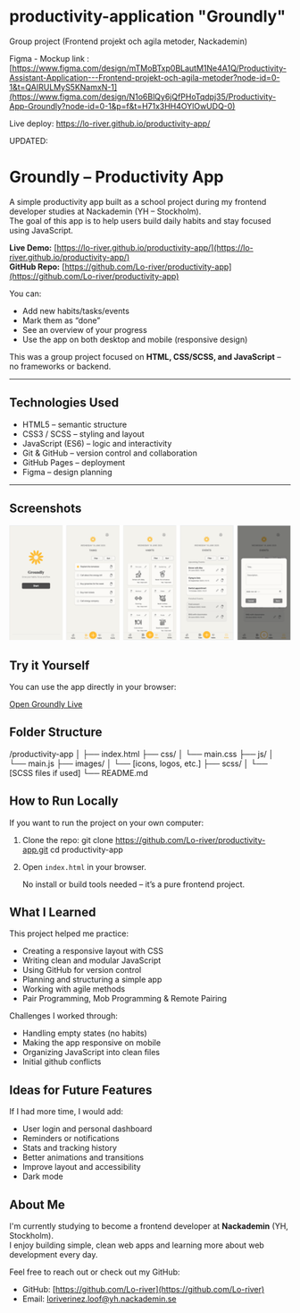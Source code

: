 # productivity-application "Groundly"
Group project (Frontend projekt och agila metoder, Nackademin)

Figma - Mockup link : [https://www.figma.com/design/mTMoBTxp0BLautM1Ne4A1Q/Productivity-Assistant-Application---Frontend-projekt-och-agila-metoder?node-id=0-1&t=QAIRULMyS5KNamxN-1](https://www.figma.com/design/N1o6BlQy6jQfPHoTqdpj35/Productivity-App-Groundly?node-id=0-1&p=f&t=H71x3HH4OYlOwUDQ-0)


Live deploy: 
https://lo-river.github.io/productivity-app/

UPDATED: 

# Groundly – Productivity App

A simple productivity app built as a school project during my frontend developer studies at Nackademin (YH – Stockholm).  
The goal of this app is to help users build daily habits and stay focused using JavaScript. 

**Live Demo:** [https://lo-river.github.io/productivity-app/](https://lo-river.github.io/productivity-app/)  
 **GitHub Repo:** [https://github.com/Lo-river/productivity-app](https://github.com/Lo-river/productivity-app)


You can:
- Add new habits/tasks/events
- Mark them as “done”
- See an overview of your progress
- Use the app on both desktop and mobile (responsive design)

This was a group project focused on **HTML, CSS/SCSS, and JavaScript** – no frameworks or backend.

---

## Technologies Used

- HTML5 – semantic structure
- CSS3 / SCSS – styling and layout
- JavaScript (ES6) – logic and interactivity
- Git & GitHub – version control and collaboration
- GitHub Pages – deployment
- Figma – design planning 

---

## Screenshots



![Groundly Screenshot](./images/groundly-screenshot-3.png)

## Try it Yourself

You can use the app directly in your browser:

[Open Groundly Live](https://lo-river.github.io/productivity-app/)


## Folder Structure

/productivity-app
│
├── index.html
├── css/
│ └── main.css
├── js/
│ └── main.js
├── images/
│ └── [icons, logos, etc.]
├── scss/
│ └── [SCSS files if used]
└── README.md


## How to Run Locally

If you want to run the project on your own computer:

1. Clone the repo:
   git clone https://github.com/Lo-river/productivity-app.git
   cd productivity-app


2. Open `index.html` in your browser.

    No install or build tools needed – it’s a pure frontend project.


##  What I Learned

This project helped me practice:

- Creating a responsive layout with CSS
- Writing clean and modular JavaScript
- Using GitHub for version control
- Planning and structuring a simple app
- Working with agile methods
- Pair Programming, Mob Programming & Remote Pairing

Challenges I worked through:
- Handling empty states (no habits)
- Making the app responsive on mobile
- Organizing JavaScript into clean files
- Initial github conflicts 

## Ideas for Future Features

If I had more time, I would add:
- User login and personal dashboard
- Reminders or notifications
- Stats and tracking history
- Better animations and transitions
- Improve layout and accessibility
- Dark mode


## About Me

I'm currently studying to become a frontend developer at **Nackademin** (YH, Stockholm).  
I enjoy building simple, clean web apps and learning more about web development every day.


Feel free to reach out or check out my GitHub:
- GitHub: [https://github.com/Lo-river](https://github.com/Lo-river)
- Email: loriverinez.loof@yh.nackademin.se


